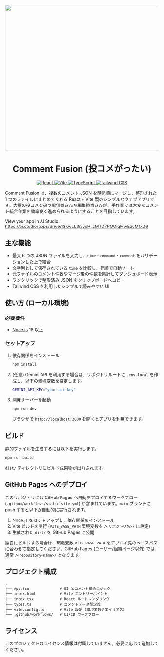 <div align="center">
  <img width="1200" height="475" alt="GHBanner" src="https://github.com/user-attachments/assets/0aa67016-6eaf-458a-adb2-6e31a0763ed6" />
  <h1>Comment Fusion (投コメがったい)</h1>
  <p>
    <a href="https://react.dev/">
      <img src="https://img.shields.io/badge/React-20232A?style=for-the-badge&amp;logo=react&amp;logoColor=61DAFB" alt="React" />
    </a>
    <a href="https://vitejs.dev/">
      <img src="https://img.shields.io/badge/Vite-646CFF?style=for-the-badge&amp;logo=vite&amp;logoColor=white" alt="Vite" />
    </a>
    <a href="https://www.typescriptlang.org/">
      <img src="https://img.shields.io/badge/TypeScript-3178C6?style=for-the-badge&amp;logo=typescript&amp;logoColor=white" alt="TypeScript" />
    </a>
    <a href="https://tailwindcss.com/">
      <img src="https://img.shields.io/badge/Tailwind_CSS-38B2AC?style=for-the-badge&amp;logo=tailwind-css&amp;logoColor=white" alt="Tailwind CSS" />
    </a>
  </p>
</div>

Comment Fusion は、複数のコメント JSON を時間順にマージし、整形された 1 つのファイルにまとめてくれる React + Vite 製のシンプルなウェブアプリです。大量の投コメを扱う配信者さんや編集担当さんが、手作業では大変なコメント統合作業を効率良く進められるようにすることを目指しています。

View your app in AI Studio: https://ai.studio/apps/drive/13kwLL3i2ycH_zMTO7POOiqMwEzvMfxG6

## 主な機能

- 最大 6 つの JSON ファイルを入力し、`time`・`command`・`comment` をバリデーションした上で結合
- 文字列として保存されている `time` を比較し、昇順で自動ソート
- 元ファイルのコメント件数やマージ後の件数を集計してダッシュボード表示
- ワンクリックで整形済み JSON をクリップボードへコピー
- Tailwind CSS を利用したシンプルで読みやすい UI

## 使い方 (ローカル環境)

### 必要要件

- [Node.js](https://nodejs.org/) 18 以上

### セットアップ

1. 依存関係をインストール

   ```bash
   npm install
   ```

2. (任意) Gemini API を利用する場合は、リポジトリルートに `.env.local` を作成し、以下の環境変数を設定します。

   ```bash
   GEMINI_API_KEY="your-api-key"
   ```

3. 開発サーバーを起動

   ```bash
   npm run dev
   ```

   ブラウザで `http://localhost:3000` を開くとアプリを利用できます。

## ビルド

静的ファイルを生成するには以下を実行します。

```bash
npm run build
```

`dist/` ディレクトリにビルド成果物が出力されます。

## GitHub Pages へのデプロイ

このリポジトリには GitHub Pages へ自動デプロイするワークフロー (`.github/workflows/static-site.yml`) が含まれています。`main` ブランチに push すると以下が自動的に実行されます。

1. Node.js をセットアップし、依存関係をインストール
2. Vite ビルドを実行 (`VITE_BASE_PATH` 環境変数を `/<リポジトリ名>/` に設定)
3. 生成された `dist/` を GitHub Pages に公開

独自にビルドする場合は、環境変数 `VITE_BASE_PATH` をデプロイ先のベースパスに合わせて指定してください。GitHub Pages (ユーザー/組織ページ以外) では通常 `/<repository-name>/` となります。

## プロジェクト構成

```
.
├── App.tsx              # UI とコメント統合ロジック
├── index.html           # Vite エントリーポイント
├── index.tsx            # React ルートレンダリング
├── types.ts             # コメントデータ型定義
├── vite.config.ts       # Vite 設定 (環境変数やエイリアス)
└── .github/workflows/   # CI/CD ワークフロー
```

## ライセンス

このプロジェクトのライセンス情報は付属していません。必要に応じて追加してください。
